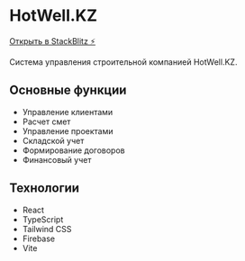 # HotWell.KZ

[Открыть в StackBlitz ⚡️](https://stackblitz.com/github/hotwellkz/company)

Система управления строительной компанией HotWell.KZ.

## Основные функции

- Управление клиентами
- Расчет смет
- Управление проектами
- Складской учет
- Формирование договоров
- Финансовый учет

## Технологии

- React
- TypeScript
- Tailwind CSS
- Firebase
- Vite
